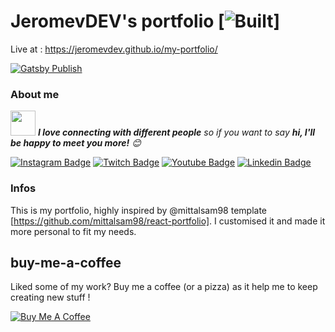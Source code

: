 # JeromevDEV's portfolio [![Built](http://ForTheBadge.com/images/badges/built-with-love.svg)]



Live at : https://jeromevdev.github.io/my-portfolio/ 

[![Gatsby Publish](https://github.com/JeromevDEV/my-portfolio/actions/workflows/node.js.yml/badge.svg)](https://github.com/JeromevDEV/my-portfolio/actions/workflows/node.js.yml)

### About me 
<img src="https://media.giphy.com/media/LnQjpWaON8nhr21vNW/giphy.gif" width="40"> <em><b>I love connecting with different people</b> so if you want to say <b>hi, I'll be happy to meet you more!</b> :blush:</em>

[![Instagram Badge](https://img.shields.io/badge/Instagram-E4405F?style=for-the-badge&logo=instagram&logoColor=white)](https://www.instagram.com/redangel_driver/)
[![Twitch Badge](https://img.shields.io/badge/Twitch-9146FF?style=for-the-badge&logo=twitch&logoColor=white)](https://www.twitch.tv/chocoopanda_redangel/about)
[![Youtube Badge](https://img.shields.io/badge/YouTube-FF0000?style=for-the-badge&logo=youtube&logoColor=white)](https://www.youtube.com/channel/UCAAVOeOgl2Yx2fI9c0VpwdQ)
[![Linkedin Badge](https://img.shields.io/badge/LinkedIn-0077B5?style=for-the-badge&logo=linkedin&logoColor=white)](https://www.linkedin.com/in/j%C3%A9r%C3%B4me-vial-230763138/)



### Infos
This is my portfolio, highly inspired by @mittalsam98 template [https://github.com/mittalsam98/react-portfolio].
I customised it and made it more personal to fit my needs.

## buy-me-a-coffee
Liked some of my work? Buy me a coffee (or a pizza) as it help me to keep creating new stuff !

<a href="https://www.buymeacoffee.com/jeromevdev" target="_blank"><img src="https://img.buymeacoffee.com/api/?url=aHR0cHM6Ly9pbWcuYnV5bWVhY29mZmVlLmNvbS9hcGkvP3VybD1hSFIwY0hNNkx5OWpaRzR1WW5WNWJXVmhZMjltWm1WbExtTnZiUzkxY0d4dllXUnpMM0J5YjJacGJHVmZjR2xqZEhWeVpYTXZNakF5TVM4d09DOWhOekV4TkRJMk1tVTVPVFUzTkRjNE56bGpOMlF4T0RRNVpUWXdaR1U0TXk1cWNHYz0mc2l6ZT0zMDAmbmFtZT1qZXJvbWV2ZGV2&creator=jeromevdev&is_creating=website,%20web%20app,%20video%20editing,%20photo%20editing,%20streaming&design_code=1&design_color=%23FF5F5F&slug=jeromevdev" alt="Buy Me A Coffee" style="height: auto !important;width: auto !important;" ></a>
